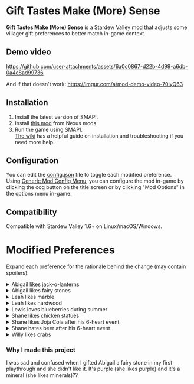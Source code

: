 # Gift Tastes Make (More) Sense
**Gift Tastes Make (More) Sense** is a Stardew Valley mod that adjusts some villager gift preferences to better match in-game context. 

## Demo video 
https://github.com/user-attachments/assets/6a0c0867-d22b-4d99-a6db-0a4c8ad99736

And if that doesn't work: https://imgur.com/a/mod-demo-video-70iyQ63 

## Installation
1. Install the latest version of SMAPI.
2. Install [this mod](https://www.nexusmods.com/stardewvalley/mods/35436) from Nexus mods.
3. Run the game using SMAPI. <br>
[The wiki](https://www.stardewvalleywiki.com/Modding:Player_Guide/Getting_Started) has a helpful guide on installation and troubleshooting if you need more help. 

## Configuration 
You can edit the [config.json](https://github.com/juhapark21/StardewValleyMods/blob/main/%5BCP%5D%20GiftTastesMakeSense/config.json) file to toggle each modified preference. <br>
Using [Generic Mod Config Menu](https://www.nexusmods.com/stardewvalley/mods/5098), you can configure the mod in-game by clicking the cog button on the title screen or by clicking "Mod Options" in the options menu in-game. 

## Compatibility 
Compatible with Stardew Valley 1.6+ on Linux/macOS/Windows. 

# Modified Preferences
Expand each preference for the rationale behind the change (may contain spoilers).
<details>
  <summary> Abigail likes jack-o-lanterns </summary>
  Secret note #1 mentions that Abigail loves the smell of carved pumpkin. 
</details>
<details>
  <summary> Abigail likes fairy stones </summary>
   Abigail likes purple, as well as the occult. Fairy stones are purple and are said to have been made from the bones of ancient fairies, as per an old miner's song. 
</details>
<details>
  <summary> Leah likes marble </summary>
   The item description says marble is "a very popular material for sculptures", and it is rarer/more expensive than other building materials. Leah spends each morning sculpting. 
</details>
<details>
  <summary> Leah likes hardwood </summary>
   The item description says hardwood is "a special kind of wood with superior strength and beauty", and it is a less common material that Robin also likes as a gift. Leah uses wood for some of her art projects. Leah also likes driftwood. 
</details>
<details>
  <summary> Lewis loves blueberries during summer </summary>
   On summer Sundays, Lewis comments that he enjoys fresh blueberries. 
</details>
<details>
  <summary> Shane likes chicken statues </summary>
   Shane likes chickens. 
</details>
<details>
  <summary> Shane likes Joja Cola after his 6-heart event </summary>
   Shane starts cutting down on alcohol after his 6-heart event, and he has been seen drinking Joja Cola instead (14-heart event). He also loves Joja Cola as a snack in the Movie Theater. 
</details>
<details>
  <summary> Shane hates beer after his 6-heart event </summary>
   Shane starts cutting down on alcohol after his 6-heart event, and he has been seen actively trying to avoid alcohol. The farmer helps Shane get help for his alcoholism as well.  
</details>
<details>
  <summary> Willy likes crabs </summary>
   Willy calls the player a "fellow crab enthusiast" and gives a gift if the player has filled a fish pond with 10 crabs. Willy also loves "The Art O' Crabbing" as a gift.
</details>

### Why I made this project
I was sad and confused when I gifted Abigail a fairy stone in my first playthrough and she didn't like it. It's purple (she likes purple) and it's a mineral (she likes minerals)?? 